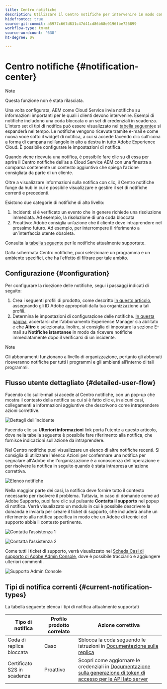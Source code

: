 ```yaml
---
title: Centro notifiche
description: Utilizzare il Centro notifiche per intervenire in modo comodo sugli incidenti e su altre informazioni importanti
hidefromtoc: true
source-git-commit: a5977c667d831c47d41cd86b68e9196fbe726899
workflow-type: tm+mt
source-wordcount: '638'
ht-degree: 0%

---
```



# Centro notifiche {#notification-center}

>[!NOTE]
>Questa funzione non è stata rilasciata.

Una volta configurata, AEM come Cloud Service invia notifiche su informazioni importanti per le quali i clienti devono intervenire. Esempi di notifiche includono una coda bloccata o un set di credenziali in scadenza. L’intero set di tipi di notifica può essere visualizzato nel [tabella seguente](#current-notification-types)e si espanderà nel tempo. Le notifiche vengono ricevute tramite e-mail e come nuova voce sotto il widget di notifica, a cui si accede facendo clic sull’icona a forma di campana nell’angolo in alto a destra in tutto Adobe Experience Cloud. È possibile configurare le impostazioni di notifica.

Quando viene ricevuta una notifica, è possibile fare clic su di essa per aprire il Centro notifiche dell’as a Cloud Service AEM con una finestra a comparsa contenente un contesto aggiuntivo che spiega l’azione consigliata da parte di un cliente.

Oltre a visualizzare informazioni sulla notifica con clic, il Centro notifiche funge da hub in cui è possibile visualizzare e gestire il set di notifiche correnti e precedenti. <!-- It can be accessed directly at the url TBD (Alexandru: I'm intentionally keeping it TBD for now so customers don't find it) -->

Esistono due categorie di notifiche di alto livello:

1. Incidenti: si è verificato un evento che in genere richiede una risoluzione immediata. Ad esempio, la risoluzione di una coda bloccata
1. Proattivo: Adobe consiglia un’azione che il cliente deve intraprendere nel prossimo futuro. Ad esempio, per interrompere il riferimento a un’interfaccia utente obsoleta.

Consulta la [tabella seguente](#current-notification-types) per le notifiche attualmente supportate.

Dalla schermata Centro notifiche, puoi selezionare un programma e un ambiente specifici, che ha l’effetto di filtrare per tale ambito.

## Configurazione {#configuration}

Per configurare la ricezione delle notifiche, segui i passaggi indicati di seguito:

1. Crea i seguenti profili di prodotto, come descritto [in questo articolo](/help/journey-onboarding/user-groups.md), assegnando gli ID Adobe appropriati dalla tua organizzazione a tali profili.
1. Determina le impostazioni di configurazione delle notifiche. [In questa pagina](https://experience.adobe.com/preferences/notification-section), accertarsi che l&#39;abbonamento Experience Manager sia abilitato e che **Altro** è selezionata. Inoltre, si consiglia di impostare la sezione E-mail su **Notifiche istantanee** in modo da ricevere notifiche immediatamente dopo il verificarsi di un incidente.

>[!NOTE]
>Gli abbonamenti funzionano a livello di organizzazione, pertanto gli abbonati riceveranno notifiche per tutti i programmi e gli ambienti all’interno di tali programmi.

## Flusso utente dettagliato {#detailed-user-flow}

Facendo clic sull’e-mail si accede al Centro notifiche, con un pop-up che mostra il contesto della notifica su cui si è fatto clic e, in alcuni casi, collegamenti a informazioni aggiuntive che descrivono come intraprendere azioni correttive.

![Dettagli dell’incidente](/help/operations/assets/incident-details.png)

Facendo clic su **Ulteriori informazioni** link porta l’utente a questo articolo, dove nella tabella seguente è possibile fare riferimento alla notifica, che fornisce indicazioni sull’azione da intraprendere.

Nel Centro notifiche puoi visualizzare un elenco di altre notifiche recenti. Si consiglia di utilizzare l&#39;elenco Azioni per confermare una notifica per segnalare all&#39;Adobe che l&#39;organizzazione è a conoscenza dell&#39;operazione e per risolvere la notifica in seguito quando è stata intrapresa un&#39;azione correttiva.

![Elenco notifiche](/help/operations/assets/notification-list.png)

Nella maggior parte dei casi, la notifica deve fornire tutto il contesto necessario per risolvere il problema. Tuttavia, in caso di domande come ad Adobe Supporto, puoi fare clic sul pulsante **Contatta il supporto** nel popup di notifica. Verrà visualizzato un modulo in cui è possibile descrivere la domanda e inviarla per creare il ticket di supporto, che includerà anche un riferimento alla notifica specifica in modo che un Adobe di tecnici del supporto abbia il contesto pertinente.

![Contatta l’assistenza 1](/help/operations/assets/contact-support1.png)

![Contatta l’assistenza 2](/help/operations/assets/contact-support2.png)

Come tutti i ticket di supporto, verrà visualizzato nel [Scheda Casi di supporto di Adobe Admin Console](https://helpx.adobe.com/enterprise/using/support-for-enterprise.html), dove è possibile tracciarlo e aggiungere ulteriori commenti.

![Supporto Admin Console](/help/operations/assets/admin-console-support.png)

## Tipi di notifica correnti {#current-notification-types}

La tabella seguente elenca i tipi di notifica attualmente supportati

| Tipo di notifica | Profilo prodotto correlato | Azione correttiva |
|---|---|---|
| Coda di replica bloccata | Caso | Sblocca la coda seguendo le istruzioni in [Documentazione sulla replica](/help/operations/replication.md#troubleshooting) |
| Certificato S2S in scadenza | Proattivo | Scopri come aggiornare le credenziali in [Documentazione sulla generazione di token di accesso per le API lato server](/help/implementing/developing/introduction/generating-access-tokens-for-server-side-apis.md#refresh-credentials) |
